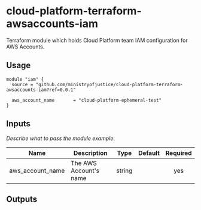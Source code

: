 # cloud-platform-terraform-awsaccounts-iam

Terraform module which holds Cloud Platform team IAM configuration for AWS Accounts.

## Usage

```hcl
module "iam" {
  source = "github.com/ministryofjustice/cloud-platform-terraform-awsaccounts-iam?ref=0.0.1"

  aws_account_name       = "cloud-platform-ephemeral-test"
}

```
## Inputs

_Describe what to pass the module_
_example_:

| Name | Description | Type | Default | Required |
|------|-------------|:----:|:-----:|:-----:|
| aws_account_name | The AWS Account's name | string |  | yes |


## Outputs

